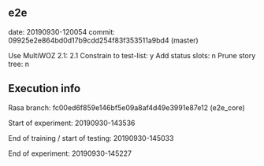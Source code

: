 ## e2e

date:   20190930-120054
commit: 09925e2e864bd0d17b9cdd254f83f353511a9bd4 (master)

Use MultiWOZ 2.1:          2.1
Constrain to test-list:    y
Add status slots:          n
Prune story tree:          n


## Execution info

Rasa branch:
fc00ed6f859e146bf5e09a8af4d49e3991e87e12 (e2e_core)

Start of experiment: 
20190930-143536

End of training / start of testing: 
20190930-145033

End of experiment: 
20190930-145227

